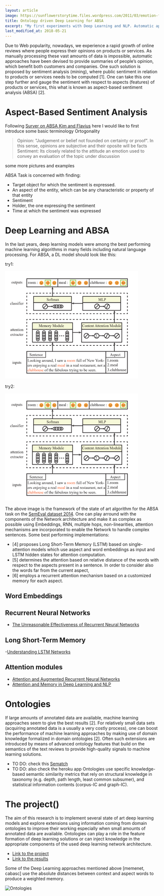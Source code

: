 ```yaml
---
layout: article
image: https://sunflowerstorytime.files.wordpress.com/2011/03/emotion-faces-picture-e1429925480789.png
title: Ontology driven Deep Learning for ABSA
excerpt: "My first experiments with Deep Learning and NLP. Automatic approaches to make sense of people's opinions."
last_modified_at: 2018-05-21
---
```


Due to Web popularity, nowadays, we experience a rapid growth of online reviews where people express their opinions on products or services. As manually processing these vast amounts of data is impossible, automatic approaches have been devised to provide summaries of people’s opinion, which benefit both customers and companies. One such solution is proposed by sentiment analysis (mining), where public sentiment in relation to products or services needs to be computed [1]. One can take this one step further and gauge the sentiment with respect to aspects (features) of products or services, this what is known as aspect-based sentiment analysis (ABSA) [2]. 
 
# Aspect-Based Sentiment Analysis

Following [Surver on ABSA Kim and Flavius]() here I would like to first introduce some basic terminology
Ortogonality
> Opinion: "Judgement or belief not founded on certainty or proof". In this sense, opinions are subjective and their oposite will be facts
> Sentiment: Its closely related to the attitude an emotion used to convey an evaluation of the topic under discussion

some  more pictures and examples

ABSA Task is concerned with finding:
* Target object for which the sentiment is expressed. 
* An aspect of the entity, which can be any characteristic or property of that entity
* Sentiment
* Holder, the one expressing the sentiment
* Time at which the sentiment was expressed

# Deep Learning and ABSA

In the last years, deep learning models were among the best performing machine learning algorithms in many fields including natural language processing. For ABSA, a DL model should look like this:

try1:

![cabasc](https://github.com/AlbertoPaz/albertopaz.github.io/blob/master/images/cabasc_framework.png?raw=true)

try2:

![cabasc](https://github.com/AlbertoPaz/albertopaz.github.io/blob/master/_posts/NLP/cabasc_framework.png?raw=true)

The above image is the framework of the state of art algorithm for the ABSA task on the [SemEval dataset 2014](). One can play arround with the components of the Network architecture and make it as complex as possible using Embeddings, RNN, multiple hops, non-linearities, attention mechanisms are incorporated to enable the Network to handle complex sentences. Some best performing implementations:
- [4] proposes Long Short-Term Memory (LSTM) based on single-attention models which use aspect and word embeddings as input and LSTM hidden states for attention computation. 
- [5] determines the attention based on relative distance of the words with respect to the aspects present in a sentence. In order to consider also the words far from the current aspect, 
- [6] employs a recurrent attention mechanism based on a customized memory for each aspect. 

## Word Embeddings

## Recurrent Neural Networks

- [The Unreasonable Effectiveness of Recurrent Neural Networks](http://karpathy.github.io/2015/05/21/rnn-effectiveness/)

## Long Short-Term Memory 

-[Understanding LSTM Networks](http://colah.github.io/posts/2015-08-Understanding-LSTMs/)

## Attention modules

- [Attention and Augmented Recurrent Neural Networks](https://distill.pub/2016/augmented-rnns/#attentional-interfaces)
- [Attention and Memory in Deep Learning and NLP](http://www.wildml.com/2016/01/attention-and-memory-in-deep-learning-and-nlp/)

# Ontologies

If large amounts of annotated data are available, machine learning approaches seem to give the best results [2]. For relatively small data sets (acquiring annotated data is a usually a very costly process), one can boost the performance of machine learning approaches by making use of domain knowledge formalized in domain ontologies [2]. Often such extensions are introduced by means of advanced ontology features that build on the semantics of the text reviews to provide high-quality signals to machine learning solutions. 

- TO DO: check this [Sematch](https://github.com/gsi-upm/sematch)
- TO DO: also check the heroku app
Ontologies use specific knowledge-based semantic similarity metrics that rely on structural knowledge in taxonomy (e.g. depth, path length, least common subsumer), and statistical information contents (corpus-IC and graph-IC). 

# The project()

The aim of this research is to implement several state of art deep learning models and explore extensions using information coming from domain ontologies to improve their working especially when small amounts of annotated data are available. Ontologies can play a role in the feature formation of deep learning solutions or can inject knowledge in the appropriate components of the used deep learning network architecture.
- [Link to the project](https://github.com/AlbertoPaz/ABSA-PyTorch/blob/master/README.md)
- [Link to the results]()


Some of the Deep Learning approaches mentioned above [memenet, cabasc] use the absolute distances between context and aspect words to produce a weighted memory. 

![Ontologies](https://github.com/gsi-upm/sematch/raw/master/docs/sources/img/kg.png)


